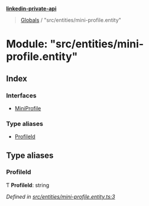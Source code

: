 **[linkedin-private-api](../README.md)**

> [Globals](../globals.md) / "src/entities/mini-profile.entity"

# Module: "src/entities/mini-profile.entity"

## Index

### Interfaces

- [MiniProfile](../interfaces/_src_entities_mini_profile_entity_.miniprofile.md)

### Type aliases

- [ProfileId](_src_entities_mini_profile_entity_.md#profileid)

## Type aliases

### ProfileId

Ƭ **ProfileId**: string

_Defined in [src/entities/mini-profile.entity.ts:3](https://github.com/eilonmore/linkedin-private-api/blob/84c9c15/src/entities/mini-profile.entity.ts#L3)_
